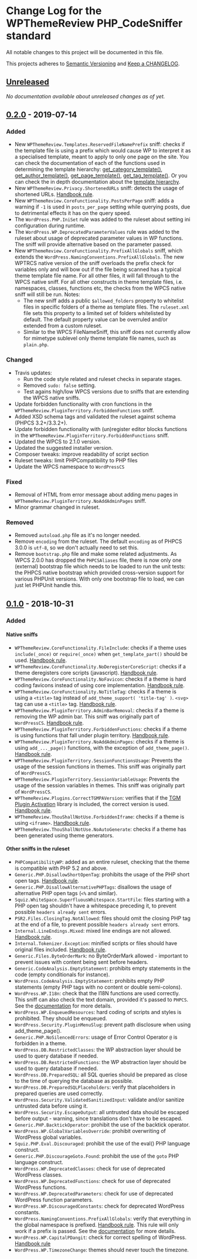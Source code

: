 # Change Log for the WPThemeReview PHP_CodeSniffer standard

All notable changes to this project will be documented in this file.

This projects adheres to [Semantic Versioning](https://semver.org/) and [Keep a CHANGELOG](https://keepachangelog.com/).

## [Unreleased]

_No documentation available about unreleased changes as of yet._

## [0.2.0] - 2019-07-14

### Added

- New `WPThemeReview.Templates.ReservedFileNamePrefix` sniff: checks if the template file is using a prefix which would cause WP to interpret it as a specialised template, meant to apply to only one page on the site.
  You can check the documentation of each of the functions used in determining the template hierarchy: [get_category_template()](https://developer.wordpress.org/reference/functions/get_category_template), [get_author_template()](https://developer.wordpress.org/reference/functions/get_author_template), [get_page_template()](https://developer.wordpress.org/reference/functions/get_page_template), [get_tag_template()](https://developer.wordpress.org/reference/functions/get_tag_template).
  Or you can check the in depth documentation about the [template hierarchy](https://developer.wordpress.org/themes/basics/template-hierarchy).
- New `WPThemeReview.Privacy.ShortenedURLs` sniff: detects the usage of shortened URLs. [Handbook rule](https://make.wordpress.org/themes/handbook/review/required/#privacy).
- New `WPThemeReview.CoreFunctionality.PostsPerPage` sniff: adds a warning if `-1` is used in `posts_per_page` setting while querying posts, due to detrimental effects it has on the query speed.
- The `WordPress.PHP.IniSet` rule was added to the ruleset about setting ini configuration during runtime.
- The `WordPress.WP.DeprecatedParameterValues` rule was added to the ruleset about usage of deprecated parameter values in WP functions. The sniff will provide alternative based on the parameter passed.
- New `WPThemeReview.CoreFunctionality.PrefixAllGlobals` sniff, which extends the `WordPress.NamingConventions.PrefixAllGlobals`.
  The new WPTRCS native version of the sniff overloads the prefix check for variables only and will bow out if the file being scanned has a typical theme template file name.
  For all other files, it will fall through to the WPCS native sniff.
  For all other constructs in theme template files, i.e. namespaces, classes, functions etc, the checks from the WPCS native sniff will still be run.
  Notes:
    * The new sniff adds a public `$allowed_folders` property to whitelist files in specific folders of a theme as template files.
    The `ruleset.xml` file sets this property to a limited set of folders whitelisted by default.
    The default property value can be overruled and/or extended from a custom ruleset.
    * Similar to the WPCS FileNameSniff, this sniff does not currently allow for mimetype sublevel only theme template file names, such as `plain.php`.

### Changed

- Travis updates:
  - Run the code style related and ruleset checks in separate stages.
  - Removed `sudo: false` setting.
  - Test agains high/low WPCS versions due to sniffs that are extending the WPCS native sniffs.
- Update forbidden functionality with cron functions in the `WPThemeReview.PluginTerritory.ForbiddenFunctions` sniff.
- Added XSD schema tags and validated the ruleset against schema (PHPCS 3.2+/3.3.2+).
- Update forbidden functionality with (un)register editor blocks functions in the `WPThemeReview.PluginTerritory.ForbiddenFunctions` sniff.
- Updated the WPCS to 2.1.0 version.
- Updated the suggested installer version.
- Composer tweaks: improve readability of script section
- Ruleset tweaks: limit PHPCompatibility to PHP files
- Update the WPCS namespace to `WordPressCS`

### Fixed

- Removal of HTML from error message about adding menu pages in `WPThemeReview.PluginTerritory.NoAddAdminPages` sniff.
- Minor grammar changed in ruleset.

### Removed

- Removed `autoload.php` file as it's no longer needed.
- Remove `encoding` from the ruleset. The default `encoding` as of PHPCS 3.0.0 is `utf-8`, so we don't actually need to set this.
- Remove `bootstrap.php` file and make some related adjustments.
  As WPCS 2.0.0 has dropped the `PHPCSAliases` file, there is now only one (external) bootstrap file which needs to be loaded to run the unit tests: the PHPCS native bootstrap which provided cross-version support for various PHPUnit versions. With only one bootstrap file to load, we can just let PHPUnit handle this.

## [0.1.0] - 2018-10-31

### Added

#### Native sniffs
- `WPThemeReview.CoreFunctionality.FileInclude`: checks if a theme uses `include(_once)` or `require(_once)` when `get_template_part()` should be used. [Handbook rule](https://make.wordpress.org/themes/handbook/review/required/#core-functionality-and-features).
- `WPThemeReview.CoreFunctionality.NoDeregisterCoreScript`: checks if a theme deregisters core scripts (javascript). [Handbook rule](https://make.wordpress.org/themes/handbook/review/required/#stylesheets-and-scripts).
- `WPThemeReview.CoreFunctionality.NoFavicon`: checks if a theme is hard coding favicons instead of using core implementation. [Handbook rule](https://make.wordpress.org/themes/handbook/review/required/#core-functionality-and-features).
- `WPThemeReview.CoreFunctionality.NoTitleTag`: checks if a theme is using a `<title>` tag instead of `add_theme_support( 'title-tag' )`. `<svg>` tag can use a `<title>` tag. [Handbook rule](https://make.wordpress.org/themes/handbook/review/required/#core-functionality-and-features).
- `WPThemeReview.PluginTerritory.AdminBarRemoval`: checks if a theme is removing the WP admin bar. This sniff was originally part of `WordPressCS`. [Handbook rule](https://make.wordpress.org/themes/handbook/review/required/#core-functionality-and-features).
- `WPThemeReview.PluginTerritory.ForbiddenFunctions`: checks if a theme is using functions that fall under plugin territory. [Handbook rule](https://make.wordpress.org/themes/handbook/review/required/#presentation-vs-functionality).
- `WPThemeReview.PluginTerritory.NoAddAdminPages`: checks if a theme is using `add_..._page()` functions, with the exception of `add_theme_page()`. [Handbook rule](https://make.wordpress.org/themes/handbook/review/required/theme-check-plugin/#admin-menu).
- `WPThemeReview.PluginTerritory.SessionFunctionsUsage`: Prevents the usage of the session functions in themes. This sniff was originally part of `WordPressCS`.
- `WPThemeReview.PluginTerritory.SessionVariableUsage`: Prevents the usage of the session variables in themes. This sniff was originally part of `WordPressCS`.
- `WPThemeReview.Plugins.CorrectTGMPAVersion`: verifies that if the [TGM Plugin Activation](http://tgmpluginactivation.com/) library is included, the correct version is used. [Handbook rule](https://make.wordpress.org/themes/handbook/review/required/theme-check-plugin/#admin-menu).
- `WPThemeReview.ThouShallNotUse.ForbiddenIframe`: checks if a theme is using `<iframe>`. [Handbook rule](https://make.wordpress.org/themes/handbook/review/required/theme-check-plugin/#info).
- `WPThemeReview.ThouShallNotUse.NoAutoGenerate`: checks if a theme has been generated using theme generators.

#### Other sniffs in the ruleset
- `PHPCompatibilityWP`: added as an entire ruleset, checking that the theme is compatible with PHP 5.2 and above.
- `Generic.PHP.DisallowShortOpenTag`: prohibits the usage of the PHP short open tags. [Handbook rule](https://make.wordpress.org/themes/handbook/review/required/theme-check-plugin/#additional-checks).
- `Generic.PHP.DisallowAlternativePHPTags`: disallows the usage of alternative PHP open tags (`<%` and similar).
- `Squiz.WhiteSpace.SuperfluousWhitespace.StartFile`: files starting with a PHP open tag shouldn't have a whitespace preceding it, to prevent possible `headers already sent` errors.
- `PSR2.Files.ClosingTag.NotAllowed`: files should omit the closing PHP tag at the end of a file, to prevent possible `headers already sent` errors.
- `Internal.LineEndings.Mixed`: mixed line endings are not allowed. [Handbook rule](https://make.wordpress.org/themes/handbook/review/required/theme-check-plugin/#line-endings).
- `Internal.Tokenizer.Exception`: minified scripts or files should have original files included. [Handbook rule](https://make.wordpress.org/themes/handbook/review/required/#stylesheets-and-scripts).
- `Generic.Files.ByteOrderMark`: no ByteOrderMark allowed - important to prevent issues with content being sent before headers.
- `Generic.CodeAnalysis.EmptyStatement`: prohibits empty statements in the code (empty conditionals for instance).
- `WordPress.CodeAnalysis.EmptyStatement`: prohibits empty PHP statements (empty PHP tags with no content or double semi-colons).
- `WordPress.WP.I18n`: check that the I18N functions are used correctly. This sniff can also check the text domain, provided it's passed to `PHPCS`. See the [documentation](https://github.com/WordPress/WordPress-Coding-Standards/wiki/Customizable-sniff-properties#internationalization-setting-your-text-domain) for more details.
- `WordPress.WP.EnqueuedResources`: hard coding of scripts and styles is prohibited. They should be enqueued.
- `WordPress.Security.PluginMenuSlug`: prevent path disclosure when using add_theme_page().
- `Generic.PHP.NoSilencedErrors`: usage of Error Control Operator `@` is forbidden in a theme.
- `WordPress.DB.RestrictedClasses`: the WP abstraction layer should be used to query database if needed.
- `WordPress.DB.RestrictedFunctions`: the WP abstraction layer should be used to query database if needed.
- `WordPress.DB.PreparedSQL`: all SQL queries should be prepared as close to the time of querying the database as possible.
- `WordPress.DB.PreparedSQLPlaceholders`: verify that placeholders in prepared queries are used correctly.
- `WordPress.Security.ValidatedSanitizedInput`: validate and/or sanitize untrusted data before using it.
- `WordPress.Security.EscapeOutput`: all untrusted data should be escaped before output - warning, since translations don't have to be escaped.
- `Generic.PHP.BacktickOperator`: prohibit the use of the backtick operator.
- `WordPress.WP.GlobalVariablesOverride`: prohibit overwriting of WordPress global variables.
- `Squiz.PHP.Eval.Discouraged`: prohibit the use of the eval() PHP language construct.
- `Generic.PHP.DiscourageGoto.Found`: prohibit the use of the `goto` PHP language construct.
- `WordPress.WP.DeprecatedClasses`: check for use of deprecated WordPress classes.
- `WordPress.WP.DeprecatedFunctions`: check for use of deprecated WordPress functions.
- `WordPress.WP.DeprecatedParameters`: check for use of deprecated WordPress function parameters.
- `WordPress.WP.DiscouragedConstants`: check for deprecated WordPress constants.
- `WordPress.NamingConventions.PrefixAllGlobals`: verify that everything in the global namespace is prefixed. [Handbook rule](https://make.wordpress.org/themes/handbook/review/required/#code). This rule will only work if a prefix is passed. See the [documentation](https://github.com/WordPress/WordPress-Coding-Standards/wiki/Customizable-sniff-properties#naming-conventions-prefix-everything-in-the-global-namespace) for more details.
- `WordPress.WP.CapitalPDangit`: check for correct spelling of WordPress. [Handbook rule](https://make.wordpress.org/themes/handbook/review/required/#naming)
- `WordPress.WP.TimezoneChange`: themes should never touch the timezone.

[Unreleased]: https://github.com/WPTRT/WPThemeReview/compare/master...HEAD
[0.2.0]: https://github.com/WPTRT/WPThemeReview/compare/0.1.0...0.2.0
[0.1.0]: https://github.com/WPTRT/WPThemeReview/compare/1dabb9876caf78209849a01381c0b863ce583d07...0.1.0
